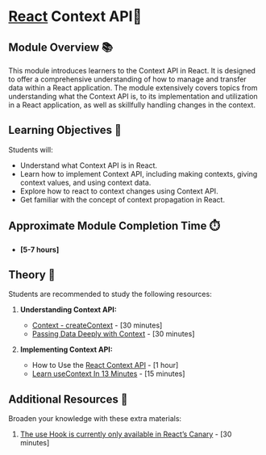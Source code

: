 # [React](https://github.com/rolling-scopes-school/tasks/tree/master/react) Context API🌟

## Module Overview 📚

This module introduces learners to the Context API in React. It is designed to offer a comprehensive understanding of
how to manage and transfer data within a React application. The module extensively covers topics from understanding what
the Context API is, to its implementation and utilization in a React application, as well as skillfully handling changes
in the context.

## Learning Objectives 🎯

Students will:

- Understand what Context API is in React.
- Learn how to implement Context API, including making contexts, giving context values, and using context data.
- Explore how to react to context changes using Context API.
- Get familiar with the concept of context propagation in React.

## Approximate Module Completion Time ⏱️

- **[5-7 hours]**

## Theory 📖

Students are recommended to study the following resources:

1. **Understanding Context API:**

   - [Context - createContext](https://react.dev/reference/react/createContext) - [30 minutes]
   - [Passing Data Deeply with Context](https://react.dev/learn/passing-data-deeply-with-context) - [30 minutes]

2. **Implementing Context API:**
   - How to Use the [React Context API](https://www.freecodecamp.org/news/context-api-in-react/) - [1 hour]
   - [Learn useContext In 13 Minutes](https://www.youtube.com/watch?v=5LrDIWkK_Bc) - [15 minutes]

## Additional Resources 📘

Broaden your knowledge with these extra materials:

1. [The use Hook is currently only available in React’s Canary](https://react.dev/reference/react/use) - [30 minutes]

